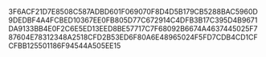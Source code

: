 3F6ACF21D7E8508C587ADBD601F069070F8D4D5B179CB5288BAC5960D9DEDBF4A4FCBED10367EE0FB805D77C672914C4DFB3B17C395D4B9671DA9133BB4E0F2C6E5ED13EED8BE57717C7F68092B6674A4637445025F787604E78312348A2518CFD2B53ED6F80A6E48965024F5FD7CDB4CD1CFCFBB125501186F94544A505EE15